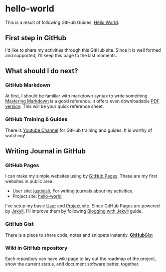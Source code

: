 # hello-world

This is a result of following GitHub Guides, [Hello World](https://guides.github.com/activities/hello-world/).

## First step in GitHub

I'd like to share my activities through this GitHub site.
Since it is well formed and supported, I'll keep this page to the last moments.

## What should I do next?

### GitHub Markdown

At first, I should be familiar with markdown syntax to write something.<br>
[Mastering Markdown](https://guides.github.com/features/mastering-markdown/) is a good reference.
It offers even downloadable [PDF version](https://guides.github.com/pdfs/markdown-cheatsheet-online.pdf).
This will be your quick reference sheet.

### GitHub Training & Guides

There is [Youtube Channel](https://www.youtube.com/githubguides) for GitHub training and guides.
It is worthy of watching!

## Writing Journal in GitHub

### GitHub Pages

I can make my simple websites using by [GitHub Pages](https://pages.github.com/).
These are my first websites in public area.

- User site: [justinjslr](https://justinjslr.github.io/), For writing journals about my activities.
- Project site: [hello-world](https://justinjslr.github.io/hello-world/)

I've setup my basic [User](https://justinjslr.github.io/) and [Project](https://justinjslr.github.io/hello-world/) site.
Since GitHub Pages are powered by [Jekyll](https://jekyllrb.com/docs/quickstart/), I'll improve them by following [Blogging with Jekyll](https://help.github.com/articles/using-jekyll-with-pages) guide.

### GitHub Gist

There is a place to share code, notes and snippets instantly. [**GitHub**Gist](https://gist.github.com/)

### Wiki in GitHub repository

Each repository can have wiki page to lay out the roadmap of the project, show the current status, and document software better, together.
